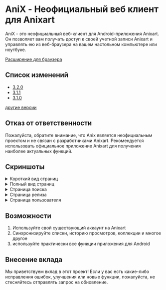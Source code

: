 # AniX - Неофициальный веб клиент для Anixart

AniX - это неофициальный веб-клиент для Android-приложения Anixart. Он позволяет вам получать доступ к своей учетной записи Anixart и управлять ею из веб-браузера на вашем настольном компьютере или ноутбуке.

[Расширение для браузера](./extension/README.md)

## Список изменений

- [3.2.0](/public/changelog/3.2.0.md)
- [3.1.1](/public/changelog/3.1.1.md)
- [3.1.0](/public/changelog/3.1.0.md)

[другие версии](/public/changelog)

## Отказ от ответственности

Пожалуйста, обратите внимание, что Anix является неофициальным проектом и не связан с разработчиками Anixart. Рекомендуется использовать официальное приложение Anixart для получения наиболее актуальных функций.

## Скриншоты

<details>
<summary>Короткий вид страниц</summary>

![Скриншот Короткого вида страниц](./images/shortPageView.jpg)

</details>

<details>
<summary>Полный вид страниц</summary>

![Скриншот Полного вида страниц](./images/fullPageView.jpg)

</details>

<details>
<summary>Страница поиска</summary>

![Скриншот Страницы поиска](./images/SearchPageView.jpg)

</details>

<details>
<summary>Страница релиза</summary>

![Скриншот Страницы релиза](./images/ReleasePageView.jpg)

</details>

<details>
<summary>Страница пользователя</summary>

![Скриншот Страницы пользователя Screenshot](./images/ProfilePageView.jpg)

</details>

## Возможности

1. Используйте свой существующий аккаунт на Anixart
2. Синхронизируйте списки, историю просмотров, коллекции и многое другое
3. используйте практически все функции приложения для Android

## Внесение вклада

Мы приветствуем вклад в этот проект! Если у вас есть какие-либо исправления ошибок, улучшения или новые функции, пожалуйста, не стесняйтесь отправлять запрос на обновление.
